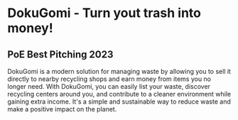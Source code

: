 # DokuGomi - Turn yout trash into money!
## PoE Best Pitching 2023

DokuGomi is a modern solution for managing waste by allowing you to sell it directly to nearby recycling shops and earn money from items you no longer need. With DokuGomi, you can easily list your waste, discover recycling centers around you, and contribute to a cleaner environment while gaining extra income. It's a simple and sustainable way to reduce waste and make a positive impact on the planet. 
